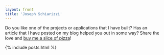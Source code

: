```yaml
---
layout: front
title: 'Joseph Schiarizzi'
---
```


Do you like one of the projects or applications that I have built? Has an article that I have posted on my blog helped you out in some way? Share the love and [buy me a slice of pizza](paypal.me/JosephSchiarizzi)!

{% include posts.html %}
